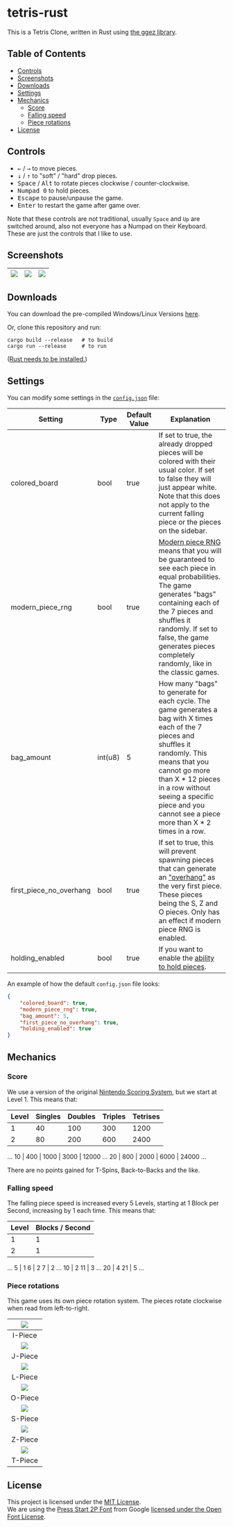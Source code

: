 # tetris-rust

This is a Tetris Clone, written in Rust using [the ggez library](https://github.com/ggez/ggez).  

## Table of Contents

- [Controls](#controls)
- [Screenshots](#screenshots)
- [Downloads](#downloads)
- [Settings](#settings)
- [Mechanics](#mechanics)
  - [Score](#score)
  - [Falling speed](#falling-speed)
  - [Piece rotations](#piece-rotations)
- [License](#license)

## Controls

- <kbd>←</kbd> / <kbd>→</kbd> to move pieces.
- <kbd>↓</kbd> / <kbd>↑</kbd> to "soft" / "hard" drop pieces.
- <kbd>Space</kbd> / <kbd>Alt</kbd> to rotate pieces clockwise / counter-clockwise.
- <kbd>Numpad 0</kbd> to hold pieces.
- <kbd>Escape</kbd> to pause/unpause the game.
- <kbd>Enter</kbd> to restart the game after game over.

Note that these controls are not traditional, usually `Space` and `Up` are switched around, also not everyone has a Numpad on their Keyboard. These are just the controls that I like to use.  

## Screenshots

![](https://i.imgur.com/kwl5utH.png) | ![](https://i.imgur.com/Xo2u0d8.png) | ![](https://i.imgur.com/tj4Kk73.png)
|:---:|:---:|:----:|

## Downloads

You can download the pre-compiled Windows/Linux Versions [here](https://github.com/atomflunder/tetris-rust/releases/tag/v.0.1.0).  

Or, clone this repository and run:

```
cargo build --release   # to build
cargo run --release     # to run
```

([Rust needs to be installed.](https://www.rust-lang.org/learn/get-started))

## Settings

You can modify some settings in the [`config.json`](./config.json) file:

| Setting | Type | Default Value | Explanation | 
|---|---|---|---|
| colored_board | bool | true | If set to true, the already dropped pieces will be colored with their usual color. If set to false they will just appear white. Note that this does not apply to the current falling piece or the pieces on the sidebar.
| modern_piece_rng | bool | true | [Modern piece RNG](https://tetris.wiki/Random_Generator) means that you will be guaranteed to see each piece in equal probabilities. The game generates "bags" containing each of the 7 pieces and shuffles it randomly. If set to false, the game generates pieces completely randomly, like in the classic games.
| bag_amount | int(u8) | 5 | How many "bags" to generate for each cycle. The game generates a bag with X times each of the 7 pieces and shuffles it randomly. This means that you cannot go more than X * 12 pieces in a row without seeing a specific piece and you cannot see a piece more than X * 2 times in a row.
| first_piece_no_overhang | bool | true | If set to true, this will prevent spawning pieces that can generate an ["overhang"](https://tetris.wiki/Glossary#O) as the very first piece. These pieces being the S, Z and O pieces. Only has an effect if modern piece RNG is enabled.
| holding_enabled | bool | true | If you want to enable the [ability to hold pieces](https://tetris.wiki/Hold_piece).

An example of how the default `config.json` file looks:

```json
{
    "colored_board": true,
    "modern_piece_rng": true,
    "bag_amount": 5,
    "first_piece_no_overhang": true,
    "holding_enabled": true
}
```

## Mechanics

### Score

We use a version of the original [Nintendo Scoring System](https://tetris.wiki/Scoring#Original_Nintendo_scoring_system), but we start at Level 1. This means that:

Level | Singles | Doubles | Triples | Tetrises
|---|---|---|---|---|
1 | 40 | 100 | 300 | 1200
2 | 80 | 200 | 600 | 2400
... 
10 | 400 | 1000 | 3000 | 12000
... 
20 | 800 | 2000 | 6000 | 24000
...

There are no points gained for T-Spins, Back-to-Backs and the like.

### Falling speed

The falling piece speed is increased every 5 Levels, starting at 1 Block per Second, increasing by 1 each time. This means that:

Level | Blocks / Second
|---|---|
1 | 1
2 | 1
... 
5 | 1
6 | 2
7 | 2
...
10 | 2
11 | 3
...
20 | 4
21 | 5
...

### Piece rotations

This game uses its own piece rotation system. The pieces rotate clockwise when read from left-to-right.

| ![](https://i.imgur.com/eTjpg2J.png) |
|:---:|
| I-Piece |
| ![](https://i.imgur.com/CIppum0.png) |
| J-Piece |
| ![](https://i.imgur.com/TBRI7VH.png) |
| L-Piece |
| ![](https://i.imgur.com/FIvGC2F.png) |
| O-Piece |
| ![](https://i.imgur.com/NyRYCuk.png) |
| S-Piece |
| ![](https://i.imgur.com/erG0vX7.png) |
| Z-Piece |
| ![](https://i.imgur.com/5kHYW1g.png) |
| T-Piece |

## License

This project is licensed under the [MIT License](./LICENSE).  
We are using the [Press Start 2P Font](https://fonts.google.com/specimen/Press+Start+2P) from Google [licensed under the Open Font License](https://fonts.google.com/specimen/Press+Start+2P#license).  

